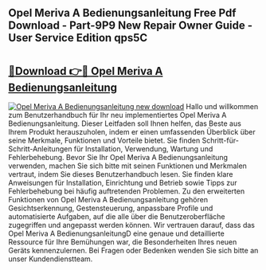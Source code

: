## Opel Meriva A Bedienungsanleitung Free Pdf Download - Part-9P9 New Repair Owner Guide - User Service Edition qps5C

# <h2><a href="http://df4b358.blite.top/?on=Opel+Meriva+A+Bedienungsanleitung">🔗Download 👉🔴 Opel Meriva A Bedienungsanleitung</a></h2>

[![Opel Meriva A Bedienungsanleitung new download](https://i.imgur.com/lujVjoI.png)](http://df4b358.blite.top/?on=Opel+Meriva+A+Bedienungsanleitung)
Hallo und willkommen zum Benutzerhandbuch für Ihr neu implementiertes Opel Meriva A Bedienungsanleitung. Dieser Leitfaden soll Ihnen helfen, das Beste aus Ihrem Produkt herauszuholen, indem er einen umfassenden Überblick über seine Merkmale, Funktionen und Vorteile bietet. Sie finden Schritt-für-Schritt-Anleitungen für Installation, Verwendung, Wartung und Fehlerbehebung. Bevor Sie Ihr Opel Meriva A Bedienungsanleitung verwenden, machen Sie sich bitte mit seinen Funktionen und Merkmalen vertraut, indem Sie dieses Benutzerhandbuch lesen. Sie finden klare Anweisungen für Installation, Einrichtung und Betrieb sowie Tipps zur Fehlerbehebung bei häufig auftretenden Problemen. Zu den erweiterten Funktionen von Opel Meriva A Bedienungsanleitung gehören Gesichtserkennung, Gestensteuerung, anpassbare Profile und automatisierte Aufgaben, auf die alle über die Benutzeroberfläche zugegriffen und angepasst werden können. Wir vertrauen darauf, dass das Opel Meriva A BedienungsanleitungD eine genaue und detaillierte Ressource für Ihre Bemühungen war, die Besonderheiten Ihres neuen Geräts kennenzulernen. Bei Fragen oder Bedenken wenden Sie sich bitte an unser Kundendienstteam.
